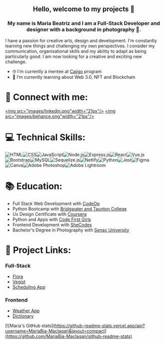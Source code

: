 <h2 align="center" >Hello, welcome to my projects 👋</h2>

<h3 align="center" >My name is Maria Beatriz and I am a Full-Stack Developer and designer with a background in photography 📸.</h3>

I have a passion for creative arts, design and development. I'm constantly learning new things and challenging my own perspectives. I consider my communication, organisational skills and my ability to adapt as being particularly good. I am now looking for a creative and exciting new challenge.

- 🤓 I'm currently a mentee at <a href="http://www.structur3dpeople.co.uk/cajigo/">Cajigo</a> program
- 🌱 I’m currently learning about Web 3.0, NFT and Blockchain 

# 🤝 Connect with me:
<a href="https://www.linkedin.com/in/maria-beatriz-maclagan/" title="linkedin icons"><img src="images/linkedin.png"width="21px"/></a>
<a href="https://www.behance.net/mariabmfmac" title="behance icons"><img src="images/behance.png"width="21px"/></a>

# 💻 Technical Skills:
![HTML](https://img.shields.io/badge/HTML5-E34F26?style=for-the-badge&logo=html5&logoColor=white)![CSS](https://img.shields.io/badge/CSS3-1572B6?style=for-the-badge&logo=css3&logoColor=white)![JavaScript](https://img.shields.io/badge/JavaScript-F7DF1E?style=for-the-badge&logo=javascript&logoColor=black)![Node.js](https://img.shields.io/badge/Node.js-43853D?style=for-the-badge&logo=node.js&logoColor=white)![Express.js](https://img.shields.io/badge/Express.js-404D59?style=for-the-badge)![React](https://img.shields.io/badge/React-20232A?style=for-the-badge&logo=react&logoColor=61DAFB)![Vue.js](https://img.shields.io/badge/Vue.js-35495E?style=for-the-badge&logo=vue.js&logoColor=4FC08D)![Bootstrap](https://img.shields.io/badge/Bootstrap-563D7C?style=for-the-badge&logo=bootstrap&logoColor=white)![MySQL](https://img.shields.io/badge/MySQL-00000F?style=for-the-badge&logo=mysql&logoColor=white)![Sequelize.js](https://img.shields.io/badge/sequelize-323330?style=for-the-badge&logo=sequelize&logoColor=blue)![Netlify](https://img.shields.io/badge/Netlify-00C7B7?style=for-the-badge&logo=netlify&logoColor=white)![Python](https://img.shields.io/badge/Python-14354C?style=for-the-badge&logo=python&logoColor=white)![Jest](https://img.shields.io/badge/Jest-323330?style=for-the-badge&logo=Jest&logoColor=white)![Figma](https://img.shields.io/badge/Figma-F24E1E?style=for-the-badge&logo=figma&logoColor=white)![Canva](https://img.shields.io/badge/Canva-%2300C4CC.svg?&style=for-the-badge&logo=Canva&logoColor=white)![Adobe Photoshop](https://img.shields.io/badge/Adobe%20Photoshop-31A8FF?style=for-the-badge&logo=Adobe%20Photoshop&logoColor=black)![Adobe Lightroom](https://img.shields.io/badge/Adobe%20Lightroom-31A8FF?style=for-the-badge&logo=Adobe%20Lightroom&logoColor=white)

# 📚 Education:

- Full Stack Web Development with <a href="https://codeop.tech/full-stack-development-bootcamp/?utm_adgroup={AdGroupName}&d=c&utm_source=google&utm_medium=cpc&utm_campaign=UK+ES_Gen_FSD-Courses_BMM&utm_term=&hsa_grp=135565713543&hsa_ad=599020294011&hsa_net=adwords&hsa_ver=3&hsa_src=g&hsa_acc=8515198578&hsa_mt=&hsa_kw=&hsa_cam=17298593907&hsa_tgt=dsa-1282494697662&gclid=CjwKCAjwg5uZBhATEiwAhhRLHmH5iIW34c1C-JQSTJrNRNLKtB210MIrgSgZTqBwfYtJnRtjcx4IrRoCpjcQAvD_BwE">CodeOp</a>
- Python Bootcamp with <a href="https://www.btc.ac.uk/">Bridgwater and Taunton College</a>
- Ux Design Certificate with <a href="https://www.coursera.org/professional-certificates/google-ux-design?utm_source=gg&utm_medium=sem&utm_campaign=15-GoogleUXDesign-ROW&utm_content=B2C&campaignid=12566638067&adgroupid=119528847117&device=c&keyword=ux%20designers&matchtype=b&network=g&devicemodel=&adpostion=&creativeid=507197228295&hide_mobile_promo&gclid=CjwKCAjwg5uZBhATEiwAhhRLHrpYXp2vK1OyLZ4SFp_DnDU3yLB_vhmg_VSr2QwJx-AbZI7EjvJ3BhoCsjEQAvD_BwE">Coursera</a>
- Python and Apps with <a href="https://codefirstgirls.com/">Code First Girls</a>
- Frontend Development with <a href="https://www.shecodes.io/">SheCodes</a> 
- Bachelor's Degree in Photography with <a href="https://www.sp.senac.br/graduacao#bacharelado">Senac University</a>

# 📐 Project Links:

### Full-Stack 
- <a href="https://github.com/kanyedzhus/flora/tree/staging">Flora</a>
- <a href="https://github.com/MariaBia-Maclagan/vegist-demo">Vegist</a>
- <a href="https://github.com/MariaBia-Maclagan/scheduling-app">Scheduling App</a>

### Frontend
- <a href="https://heuristic-jepsen-28ee80.netlify.app/">Weather App</a>
- <a href="https://eloquent-williams-271325.netlify.app/">Dictionary</a>


[![Maria's GitHub stats](https://github-readme-stats.vercel.app/api?username=MariaBia-Maclagan&layout=compact](https://github.com/MariaBia-Maclagan/github-readme-stats)